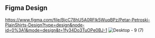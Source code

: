 ## Figma Design

https://www.figma.com/file/BjcC78hU5A0RFIk5WuqBPz/Petar-Petroski-PlainShirts-Design?type=design&node-id=0%3A1&mode=design&t=1fy34Do3TuOPe0BJ-1
![Desktop - 9 (7)](https://github.com/PetarPetroski/is218_final_project/assets/45236464/b62a7b47-90c8-463f-bcc2-785851d84651)
